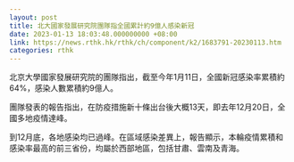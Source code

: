 ```yaml
---
layout: post
title: 北大國家發展研究院團隊指全國累計約9億人感染新冠
date: 2023-01-13 18:03:48.000000000 +08:00
link: https://news.rthk.hk/rthk/ch/component/k2/1683791-20230113.htm
categories: rthk
---
```


北京大學國家發展研究院的團隊指出，截至今年1月11日，全國新冠感染率累積約64%，感染人數累積約9億人。

團隊發表的報告指出，在防疫措施新十條出台後大概13天，即去年12月20日，全國多地疫情達峰。

到12月底，各地感染均已過峰。在區域感染差異上，報告顯示，本輪疫情累積和感染率最高的前三省份，均屬於西部地區，包括甘肅、雲南及青海。
